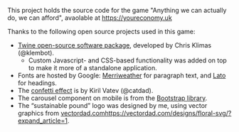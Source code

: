 This project holds the source code for the game "Anything we can actually do, we can afford", avaolable at https://youreconomy.uk

Thanks to the following open source projects used in this game:
- [Twine open-source software package](https://github.com/klembot/twinejs), developed by Chris Klimas (@klembot).
  - Custom Javascript- and CSS-based functionality was added on top to make it more of a standalone application. 
- Fonts are hosted by Google: [Merriweather](https://fonts.google.com/specimen/Merriweather) for paragraph text, and [Lato](https://fonts.google.com/specimen/Lato) for headings.
- The [confetti effect](https://github.com/catdad/canvas-confetti) is by Kiril Vatev (@catdad).
- The carousel component on mobile is from the [Bootstrap library](https://getbootstrap.com/docs/5.3/components/carousel/).
- The “sustainable pound” logo was designed by me, using vector graphics from [vectordad.com](https://vectordad.com/designs/floral-svg/?expand_article=1)https://vectordad.com/designs/floral-svg/?expand_article=1.
